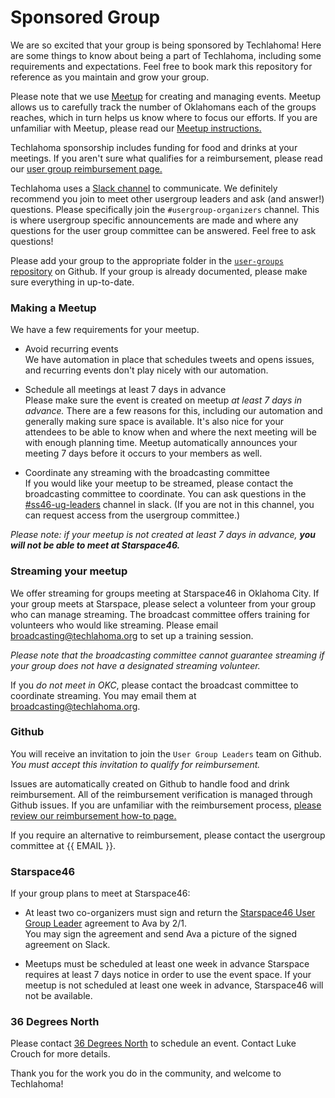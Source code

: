 # Sponsored Group

We are so excited that your group is being sponsored by Techlahoma! Here are some things to know about being a part of Techlahoma, including some requirements and expectations. Feel free to book mark this repository for reference as you maintain and grow your group.  

Please note that we use [Meetup](https://www.meetup.com/) for creating and managing events. Meetup allows us to carefully track the number of Oklahomans each of the groups reaches, which in turn helps us know where to focus our efforts. If you are unfamiliar with Meetup, please read our [Meetup instructions.](link)

Techlahoma sponsorship includes funding for food and drinks at your meetings. If you aren't sure what qualifies for a reimbursement, please read our [user group reimbursement page.](link)  

Techlahoma uses a [Slack channel](link) to communicate. We definitely recommend you join to meet other usergroup leaders and ask (and answer!) questions. Please specifically join the `#usergroup-organizers` channel. This is where usergroup specific announcements are made and where any questions for the user group committee can be answered. Feel free to ask questions!  

Please add your group to the appropriate folder in the [`user-groups` repository](https://github.com/techlahoma/user-groups) on Github. If your group is already documented, please make sure everything in up-to-date.  

### Making a Meetup

We have a few requirements for your meetup. 

- Avoid recurring events  
  We have automation in place that schedules tweets and opens issues, and recurring events don't play nicely with our automation.
  
- Schedule all meetings at least 7 days in advance  
  Please make sure the event is created on meetup *at least 7 days in advance.* There are a few reasons for this, including our automation and generally making sure space is available. It's also nice for your attendees to be able to know when and where the next meeting will be with enough planning time. Meetup automatically announces your meeting 7 days before it occurs to your members as well.

- Coordinate any streaming with the broadcasting committee  
  If you would like your meetup to be streamed, please contact the broadcasting committee to coordinate. You can ask questions in the [#ss46-ug-leaders](https://techlahoma.slack.com/messages/GDG4UT8A0/) channel in slack. (If you are not in this channel, you can request access from the usergroup committee.)

*Please note: if your meetup is not created at least 7 days in advance, **you _will not_ be able to meet at Starspace46.***

### Streaming your meetup

We offer streaming for groups meeting at Starspace46 in Oklahoma City. If your group meets at Starspace, please select a volunteer from your group who can manage streaming. The broadcast committee offers training for volunteers who would like streaming. Please email broadcasting@techlahoma.org to set up a training session.

*Please note that the broadcasting committee _cannot_ guarantee streaming if your group does not have a designated streaming volunteer.*

If you *do not meet in OKC*, please contact the broadcast committee to coordinate streaming. You may email them at broadcasting@techlahoma.org.

### Github

You will receive an invitation to join the `User Group Leaders` team on Github. *You must accept this invitation to qualify for reimbursement.*

Issues are automatically created on Github to handle food and drink reimbursement. All of the reimbursement verification is managed through Github issues. If you are unfamiliar with the reimbursement process, [please review our reimbursement how-to page.](https://github.com/techlahoma/user-group-docs/blob/master/Requesting-Reimbursement.md)

If you require an alternative to reimbursement, please contact the usergroup committee at {{ EMAIL }}.

### Starspace46

If your group plans to meet at Starspace46:

- At least two co-organizers must sign and return the [Starspace46 User Group Leader](https://docs.google.com/document/d/1q1m6q4v3VrS6yVuP-tVImkNZZXG0pq_uktydbfWiovM/) agreement to Ava by 2/1.  
  You may sign the agreement and send Ava a picture of the signed agreement on Slack.
  
- Meetups must be scheduled at least one week in advance
  Starspace requires at least 7 days notice in order to use the event space. If your meetup is not scheduled at least one week in advance, Starspace46 will not be available.

### 36 Degrees North

Please contact [36 Degrees North](https://www.36degreesnorth.co/contact/) to schedule an event. Contact Luke Crouch for more details.

Thank you for the work you do in the community, and welcome to Techlahoma!
